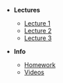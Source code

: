 - **Lectures**
  - [Lecture 1](/lecture-1/lecture.md)
  - [Lecture 2](/lecture-2/lecture.md)
  - [Lecture 3](/lecture-3/lecture.md)
  
  
- **Info**
  - [Homework](/homework/homework.md)
  - [Videos](/videos/videos.md)
